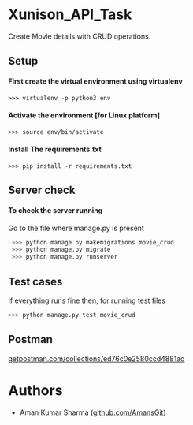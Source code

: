 # Xunison_API_Task
Create Movie details with CRUD operations.

## Setup

#### First create the virtual environment using virtualenv
```
>>> virtualenv -p python3 env
```
#### Activate the environment [for Linux platform]
```
>>> source env/bin/activate
```

#### Install The requirements.txt
```
>>> pip install -r requirements.txt
```
## Server check
#### To check the server running
Go to the file where manage.py is present
```sh
 >>> python manage.py makemigrations movie_crud
 >>> python manage.py migrate
 >>> python manage.py runserver
```
## Test cases
If everything runs fine then, for running test files
```sh
>>> python manage.py test movie_crud
```

## Postman

 [getpostman.com/collections/ed76c0e2580ccd4881ad](https://www.getpostman.com/collections/ed76c0e2580ccd4881ad)


# Authors
- Aman Kumar Sharma ([github.com/AmansGit](https://github.com/AmansGit))
